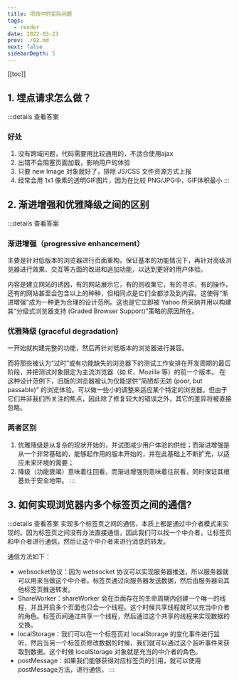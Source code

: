 ```yaml
---
title: 项目中的实际问题
tags: 
  - render
date: 2022-03-23
prev: ./02.md
next: false
sidebarDepth: 5
---
```

[[toc]]
## 1. 埋点请求怎么做？

:::details 查看答案

### 好处
1. 没有跨域问题，代码需要用比较通用的，不适合使用ajax
2. 出错不会阻塞页面加载，影响用户的体验
3. 只要 new Image 对象就好了，排除 JS/CSS 文件资源方式上报
4. 经常会用 1x1 像素的透明GIF图片，因为在比较 PNG/JPG中，GIF体积最小
:::

## 2. 渐进增强和优雅降级之间的区别

:::details 查看答案
### 渐进增强（progressive enhancement）
主要是针对低版本的浏览器进行页面重构，保证基本的功能情况下，再针对高级浏览器进行效果、交互等方面的改进和追加功能，以达到更好的用户体验。

<str str="“渐进增强”观点则认为应关注于内容本身。"/>内容是建立网站的诱因，有的网站展示它，有的则收集它，有的寻求，有的操作，还有的网站甚至会包含以上的种种，但相同点是它们全都涉及到内容。这使得“渐进增强”成为一种更为合理的设计范例。这也是它立即被 Yahoo 所采纳并用以构建其“分级式浏览器支持 (Graded Browser Support)”策略的原因所在。

### 优雅降级 (graceful degradation)
一开始就构建完整的功能，然后再针对低版本的浏览器进行兼容。

<str str="“优雅降级”观点认为应该针对那些最高级、最完善的浏览器来设计网站。"/>而将那些被认为“过时”或有功能缺失的浏览器下的测试工作安排在开发周期的最后阶段，并把测试对象限定为主流浏览器（如 IE、Mozilla 等）的前一个版本。 在这种设计范例下，旧版的浏览器被认为仅能提供“简陋却无妨 (poor, but passable)” 的浏览体验。可以做一些小的调整来适应某个特定的浏览器。但由于它们并非我们所关注的焦点，因此除了修复较大的错误之外，其它的差异将被直接忽略。

### 两者区别
1. 优雅降级是从复杂的现状开始的，并试图减少用户体验的供给；而渐进增强是从一个非常基础的，能够起作用的版本开始的，并在此基础上不断扩充，以适应未来环境的需要；
2. 降级（功能衰竭）意味着往回看，而渐进增强则意味着往前看，同时保证其根基处于安全地带。
:::

## 3. 如何实现浏览器内多个标签页之间的通信?

:::details 查看答案
实现多个标签页之间的通信，本质上都是通过中介者模式来实现的。因为标签页之间没有办法直接通信，因此我们可以找一个中介者，让标签页和中介者进行通信，然后让这个中介者来进行消息的转发。

通信方法如下：
- websocket协议：因为 websocket 协议可以实现服务器推送，所以服务器就可以用来当做这个中介者。标签页通过向服务器发送数据，然后由服务器向其他标签页推送转发。
- ShareWorker：shareWorker 会在页面存在的生命周期内创建一个唯一的线程，并且开启多个页面也只会一个线程。这个时候共享线程就可以充当中介者的角色。标签页间通过共享一个线程，然后通过这个共享的线程来实现数据的交换。
- localStorage：我们可以在一个标签页对 localStorage 的变化事件进行监听，然后当另一个标签页修改数据的时候，我们就可以通过这个监听事件来获取到数据。这个时候 localStorage 对象就是充当的中介者的角色。
- postMessage：如果我们能够获得对应标签页的引用，就可以使用postMessage方法，进行通信。
:::